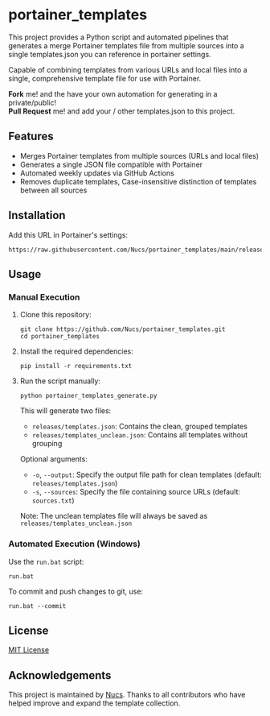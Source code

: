 # portainer_templates

This project provides a Python script and automated pipelines that generates a merge Portainer templates file from multiple sources into a single templates.json you can reference in portainer settings.

Capable of combining templates from various URLs and local files into a single, comprehensive template file for use with Portainer.

**Fork** me! and the have your own automation for generating in a private/public!<br/>
**Pull Request** me! and add your / other templates.json to this project.

## Features

- Merges Portainer templates from multiple sources (URLs and local files)
- Generates a single JSON file compatible with Portainer
- Automated weekly updates via GitHub Actions
- Removes duplicate templates, Case-insensitive distinction of templates between all sources
## Installation

Add this URL in Portainer's settings:

```
https://raw.githubusercontent.com/Nucs/portainer_templates/main/releases/templates.json
```

## Usage

### Manual Execution


1. Clone this repository:
   ```
   git clone https://github.com/Nucs/portainer_templates.git
   cd portainer_templates
   ```

2. Install the required dependencies:
   ```
   pip install -r requirements.txt
   ```

3. Run the script manually:

   ```
   python portainer_templates_generate.py
   ```

   This will generate two files:
   - `releases/templates.json`: Contains the clean, grouped templates
   - `releases/templates_unclean.json`: Contains all templates without grouping

   Optional arguments:
   - `-o`, `--output`: Specify the output file path for clean templates (default: `releases/templates.json`)
   - `-s`, `--sources`: Specify the file containing source URLs (default: `sources.txt`)

   Note: The unclean templates file will always be saved as `releases/templates_unclean.json`

### Automated Execution (Windows)

   Use the `run.bat` script:
   
   ```
   run.bat
   ```

   To commit and push changes to git, use:

   ```
   run.bat --commit
   ```

## License

[MIT License](LICENSE)

## Acknowledgements

This project is maintained by [Nucs](https://github.com/Nucs). Thanks to all contributors who have helped improve and expand the template collection.
